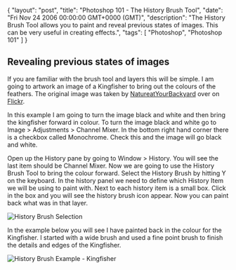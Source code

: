 {
  "layout": "post",
  "title": "Photoshop 101 - The History Brush Tool",
  "date": "Fri Nov 24 2006 00:00:00 GMT+0000 (GMT)",
  "description": "The History Brush Tool allows you to paint and reveal previous states of images. This can be very useful in creating effects.",
  "tags": [
    "Photoshop",
    "Photoshop 101"
  ]
}

## Revealing previous states of images

If you are familiar with the brush tool and layers this will be simple. I am going to artwork an image of a Kingfisher to bring out the colours of the feathers. The original image was taken by [NatureatYourBackyard][1] over on [Flickr][2].

In this example I am going to turn the image black and white and then bring the kingfisher forward in colour. To turn the image black and white go to Image > Adjustments > Channel Mixer. In the bottom right hand corner there is a checkbox called Monochrome. Check this and the image will go black and white. 

Open up the History pane by going to Window > History. You will see the last item should be Channel Mixer. Now we are going to use the History Brush Tool to bring the colour forward. Select the History Brush by hitting Y on the keyboard. In the history panel we need to define which History Item we will be using to paint with. Next to each history item is a small box. Click in the box and you will see the history brush icon appear. Now you can paint back what was in that layer. 

![History Brush Selection][3] 

In the example below you will see I have painted back in the colour for the Kingfisher. I started with a wide brush and used a fine point brush to finish the details and edges of the Kingfisher.

![History Brush Example - Kingfisher][4]

 [1]: http://www.flickr.com/photos/64684201@N00/
 [2]: http://www.flickr.com/
 [3]: http://shapeshed.com/images/articles/history_brush.gif 
 [4]: http://shapeshed.com/images/articles/history_brush_example.jpg 
